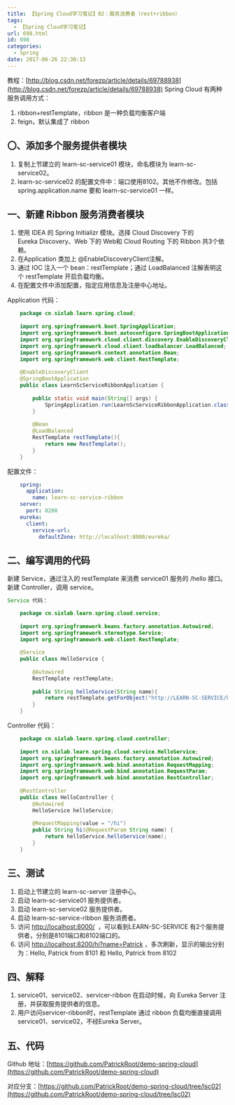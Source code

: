 ```yaml
---
title: 【Spring Cloud学习笔记】02：服务消费者（rest+ribbon）
tags:
  - 【Spring Cloud学习笔记】
url: 698.html
id: 698
categories:
  - Spring
date: 2017-06-26 22:30:13
---
```


教程：[http://blog.csdn.net/forezp/article/details/69788938](http://blog.csdn.net/forezp/article/details/69788938) Spring Cloud 有两种服务调用方式：

1.  ribbon+restTemplate，ribbon 是一种负载均衡客户端
2.  feign，默认集成了 ribbon

〇、添加多个服务提供者模块
-------------

1.  复制上节建立的 learn-sc-service01 模块，命名模块为 learn-sc-service02。
2.  learn-sc-service02 的配置文件中：端口使用8102。其他不作修改。包括 spring.application.name 要和 learn-sc-service01 一样。

一、新建 Ribbon 服务消费者模块
-------------------

1.  使用 IDEA 的 Spring Initializr 模块。选择 Cloud Discovery 下的 Eureka Discovery、Web 下的 Web和 Cloud Routing 下的 Ribbon 共3个依赖。
2.  在Application 类加上 @EnableDiscoveryClient注解。
3.  通过 IOC 注入一个 bean：restTemplate；通过 LoadBalanced 注解表明这个 restTemplate 开启负载均衡。
4.  在配置文件中添加配置，指定应用信息及注册中心地址。

Application 代码：
```java
    package cn.sixlab.learn.spring.cloud;
    
    import org.springframework.boot.SpringApplication;
    import org.springframework.boot.autoconfigure.SpringBootApplication;
    import org.springframework.cloud.client.discovery.EnableDiscoveryClient;
    import org.springframework.cloud.client.loadbalancer.LoadBalanced;
    import org.springframework.context.annotation.Bean;
    import org.springframework.web.client.RestTemplate;
    
    @EnableDiscoveryClient
    @SpringBootApplication
    public class LearnScServiceRibbonApplication {
        
        public static void main(String[] args) {
            SpringApplication.run(LearnScServiceRibbonApplication.class, args);
        }
        
        @Bean
        @LoadBalanced
        RestTemplate restTemplate(){
            return new RestTemplate();
        }
    }
```
配置文件：
```yml
    spring:
      application:
        name: learn-sc-service-ribbon
    server:
      port: 8200
    eureka:
      client:
        service-url:
          defaultZone: http://localhost:8000/eureka/
```

二、编写调用的代码
---------

新建 Service，通过注入的 restTemplate 来消费 service01 服务的 /hello 接口。新建 Controller，调用 service。
```java
Service 代码：

    package cn.sixlab.learn.spring.cloud.service;
    
    import org.springframework.beans.factory.annotation.Autowired;
    import org.springframework.stereotype.Service;
    import org.springframework.web.client.RestTemplate;
    
    @Service
    public class HelloService {
        
        @Autowired
        RestTemplate restTemplate;
        
        public String helloService(String name){
            return restTemplate.getForObject("http://LEARN-SC-SERVICE/hello?name=" + name, String.class);
        }
    }
```
Controller 代码：
```java
    package cn.sixlab.learn.spring.cloud.controller;
    
    import cn.sixlab.learn.spring.cloud.service.HelloService;
    import org.springframework.beans.factory.annotation.Autowired;
    import org.springframework.web.bind.annotation.RequestMapping;
    import org.springframework.web.bind.annotation.RequestParam;
    import org.springframework.web.bind.annotation.RestController;
    
    @RestController
    public class HelloController {
        @Autowired
        HelloService helloService;
        
        @RequestMapping(value = "/hi")
        public String hi(@RequestParam String name) {
            return helloService.helloService(name);
        }
    }
```
三、测试
----

1.  启动上节建立的 learn-sc-server 注册中心。
2.  启动 learn-sc-service01 服务提供者。
3.  启动 learn-sc-service02 服务提供者。
4.  启动 learn-sc-service-ribbon 服务消费者。
5.  访问 [http://localhost:8000/](http://localhost:8000/)  ，可以看到LEARN-SC-SERVICE 有2个服务提供者，分别是8101端口和8102端口的。
6.  访问 [http://localhost:8200/hi?name=Patrick](http://localhost:8200/hi?name=Patrick) ，多次刷新，显示的输出分别为：Hello, Patrick from 8101 和 Hello, Patrick from 8102

四、解释
----

1.  service01、service02、servicer-ribbon 在启动时候，向 Eureka Server 注册，并获取服务提供者的信息。
2.  用户访问servicer-ribbon时，restTemplate 通过 ribbon 负载均衡直接调用 service01、service02，不经Eureka Server。

五、代码
----

Github 地址：[https://github.com/PatrickRoot/demo-spring-cloud](https://github.com/PatrickRoot/demo-spring-cloud)

对应分支：[https://github.com/PatrickRoot/demo-spring-cloud/tree/lsc02](https://github.com/PatrickRoot/demo-spring-cloud/tree/lsc02)